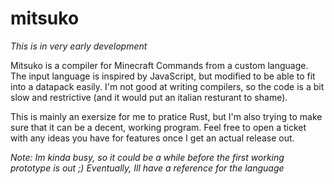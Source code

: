 # mitsuko
*This is in very early development*


Mitsuko is a compiler for Minecraft Commands from a custom language.
The input language is inspired by JavaScript, but modified to be able to fit into a datapack easily. 
I'm not good at writing compilers, so the code is a bit slow and restrictive (and it would put an italian resturant to shame).

This is mainly an exersize for me to pratice Rust, but I'm also trying to make sure that it can be a decent, working program.
Feel free to open a ticket with any ideas you have for features once I get an actual release out.

*Note: Im kinda busy, so it could be a while before the first working prototype is out ;)
Eventually, Ill have a reference for the language*
